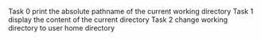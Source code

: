 Task 0 print the absolute pathname of the current working directory
Task 1 display the content of the current directory
Task 2 change working directory to user home directory
